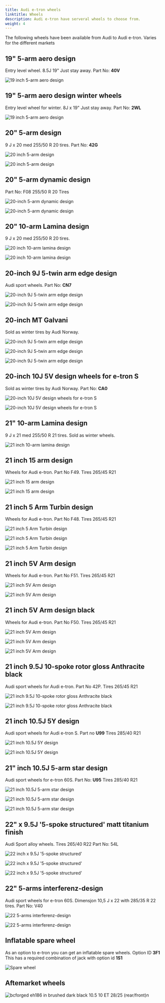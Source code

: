 ```yaml
---
title: Audi e-tron wheels
linktitle: Wheels
description: Audi e-tron have serveral wheels to choose from.
weight: 4
---
```



The following wheels have been available from Audi to Audi e-tron. Varies for the different markets

## 19" 5-arm aero design

Entry level wheel. 8.5J 19" Just stay away. Part No: **40V**

![19 inch 5-arm aero design](wheel_40V_1.jpg "19 inch 5-arm aero design")

## 19" 5-arm aero design winter wheels

Entry level wheel for winter. 8J x 19" Just stay away. Part No: **2WL**

![19 inch 5-arm aero design](wheel_2WL_1.jpg "19 inch 5-arm aero design")

## 20" 5-arm design

 9 J x 20 med 255/50 R 20 tires. Part No: **42G**

 ![20 inch 5-arm design](wheel_42G_1.jpg "20 inch 5-arm design")

  ![20 inch 5-arm design](wheel_42G_2.jpg "20 inch 5-arm design")

## 20" 5-arm dynamic design

Part No: F08 255/50 R 20 Tires

![20-inch 5-arm dynamic design](wheel_F08_1.jpg "20-inch 5-arm dynamic design")

![20-inch 5-arm dynamic design](wheel_F08_2.jpg "20-inch 5-arm dynamic design")

## 20" 10-arm Lamina design

 9 J x 20 med 255/50 R 20 tires.

 ![20 inch 10-arm lamina design](wheel_LAMINA20_1.jpg "20 inch 10-arm lamina design")

  ![20 inch 10-arm lamina design](wheel_LAMINA20_2.jpg "20 inch 10-arm lamina design")

## 20-inch 9J 5-twin arm edge design

Audi sport wheels. Part No: **CN7**

![20-inch 9J 5-twin arm edge design](wheel_CN7_1.jpg "20-inch 9J 5-twin arm edge design")

![20-inch 9J 5-twin arm edge design](wheel_CN7_2.jpg "20-inch 9J 5-twin arm edge design")

## 20-inch MT Galvani

Sold as winter tires by Audi Norway.

![20-inch 9J 5-twin arm edge design](mtgalvani_1.jpg "20-inch MT Galvani")

![20-inch 9J 5-twin arm edge design](mtgalvani_2.jpg "20-inch MT Galvani")

![20-inch 9J 5-twin arm edge design](mtgalvani_3.jpg "20-inch MT Galvani")

## 20-inch 10J 5V design wheels for e-tron S

Sold as winter tires by Audi Norway. Part No: **CA0**

![20-inch 10J 5V design wheels for e-tron S](wheel_CA0_2.jpg "20-inch 10J 5V design wheels for e-tron S")


![20-inch 10J 5V design wheels for e-tron S](wheel_CA0_1.jpg "20-inch 10J 5V design wheels for e-tron S")

## 21" 10-arm Lamina design

 9 J x 21 med 255/50 R 21 tires. Sold as winter wheels.

 ![21 inch 10-arm lamina design](wheel_LAMINA21_1.jpg "21 inch 10-arm lamina design")

## 21 inch 15 arm design

Wheels for Audi e-tron. Part No F49. Tires 265/45 R21

![21 inch 15 arm design](wheel_F49_1.jpg "21 inch 15 arm design")

![21 inch 15 arm design](wheel_F49_2.jpg "21 inch 15 arm design")


## 21 inch 5 Arm Turbin design

Wheels for Audi e-tron. Part No F48. Tires 265/45 R21

![21 inch 5 Arm Turbin design](wheel_F48_1.jpg "21 inch 5 Arm Turbin design")

![21 inch 5 Arm Turbin design](wheel_F48_2.jpg "21 inch 5 Arm Turbin design")

![21 inch 5 Arm Turbin design](wheel_F48_3.jpg "21 inch 5 Arm Turbin design")

## 21 inch 5V Arm design

Wheels for Audi e-tron. Part No F51. Tires 265/45 R21

![21 inch 5V Arm design](wheel_F51_1.jpg "21 inch 5V Arm design")

![21 inch 5V Arm design](wheel_F51_2.jpg "21 inch 5V Arm design")


## 21 inch 5V Arm design black

Wheels for Audi e-tron. Part No F50. Tires 265/45 R21

![21 inch 5V Arm design](wheel_F50_1.jpg "21 inch 5V Arm design black")

![21 inch 5V Arm design](wheel_F50_3.jpg "21 inch 5V Arm design black")

![21 inch 5V Arm design](wheel_F50_4.jpg "21 inch 5V Arm design black")

## 21 inch 9.5J 10-spoke rotor gloss Anthracite black

Audi sport wheels for Audi e-tron. Part No 42P. Tires 265/45 R21

![21 inch 9.5J 10-spoke rotor gloss Anthracite black](wheel_42P_1.jpg "21 inch 9.5J 10-spoke rotor gloss Anthracite black")

![21 inch 9.5J 10-spoke rotor gloss Anthracite black](wheel_42P_2.jpg "21 inch 9.5J 10-spoke rotor gloss Anthracite black")

## 21 inch  10.5J 5Y design

Audi sport wheels for Audi e-tron S. Part no **U99** Tires 285/40 R21 

![21 inch 10.5J 5Y design](wheel_U99_1.jpg "21 inch 10.5J 5Y design")

![21 inch 10.5J 5Y design](wheel_U99_2.jpg "21 inch 10.5J 5Y design")

## 21" inch 10.5J 5-arm star design

Audi sport wheels for e-tron 60S. Part No: **U95** Tires 285/40 R21 

![21 inch 10.5J 5-arm star design](wheel_U95_1.jpg "21 inch 10.5J 5-arm star design")

![21 inch 10.5J 5-arm star design](wheel_U95_2.jpg "21 inch 10.5J 5-arm star design")

![21 inch 10.5J 5-arm star design](wheel_U95_3.jpg "21 inch 10.5J 5-arm star design")

## 22" x 9.5J '5-spoke structured' matt titanium finish

Audi Sport alloy wheels. Tires 265/40 R22  Part No: 54L

![22 inch x 9.5J '5-spoke structured'](wheel_54L_3.jpg "22 inch x 9.5J '5-spoke structured'")

![22 inch x 9.5J '5-spoke structured'](wheel_54L_1.jpg "22 inch x 9.5J '5-spoke structured'")

![22 inch x 9.5J '5-spoke structured'](wheel_54L_2.jpg  "22 inch x 9.5J '5-spoke structured'")

## 22" 5-arms interferenz-design

Audi sport wheels for e-tron 60S. Dimensjon 10,5 J x 22 with 285/35 R 22 tires. Part No: V40

![22  5-arms interferenz-design](wheel_V40_1.jpg "22 inch 5-arms interferenz-design")

![22  5-arms interferenz-design](wheel_V40_2.jpg "22 inch 5-arms interferenz-design")


## Inflatable spare wheel

As an option to e-tron you can get an inflatable spare wheels. Option ID **3F1**
This has a required combination of jack with option id **1S1**

![Spare wheel](sparewheel.jpg "Spare wheel")

## Aftemarket wheels

![bcforged eh186 in brushed dark black 10.5 10 ET 28/25 (rear/front)n](aftermarket2.jpg "bcforged eh186 in brushed dark black 10.5 10 ET 28/25 (rear/front)")

